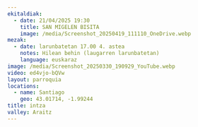 ```yaml
---
ekitaldiak:
  - date: 21/04/2025 19:30
    title: SAN MIGELEN BISITA
    image: /media/Screenshot_20250419_111110_OneDrive.webp
mezak:
  - date: larunbatetan 17.00 4. astea
    notes: Hilean behin (laugarren larunbatetan)
    language: euskaraz
image: /media/Screenshot_20250330_190929_YouTube.webp
video: ed4vjo-bQVw
layout: parroquia
locations:
  - name: Santiago
    geo: 43.01714, -1.99244
title: intza
valley: Araitz
---
```

